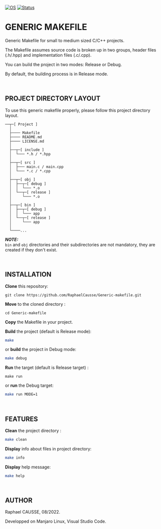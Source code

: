 [![OS](https://img.shields.io/badge/os-linux-blue.svg)](https://shields.io/)
[![Status](https://img.shields.io/badge/status-completed-success.svg)](https://shields.io/)

# GENERIC MAKEFILE

Generic Makefile for small to medium sized C/C++ projects.

The Makefile assumes source code is broken up in two groups, header files (.h/.hpp) and implementation files (.c/.cpp).

You can build the project in two modes: Release or Debug.

By default, the building process is in Release mode.

<br>

## PROJECT DIRECTORY LAYOUT

To use this generic makefile properly, please follow this project directory layout.
```
──┬─[ Project ]
  │
  ├──── Makefile
  ├──── README.md
  ├──── LICENSE.md
  │
  ├──┬─[ include ]
  │  └─── *.h / *.hpp
  │
  ├──┬─[ src ]
  │  ├─── main.c / main.cpp
  │  └─── *.c / *.cpp
  │
  ├──┬─[ obj ]
  │  ├──┬─[ debug ]
  │  │  └─── *.o
  │  └──┬─[ release ]
  │     └─── *.o
  │
  ├──┬─[ bin ]
  │  ├──┬─[ debug ]
  │  │  └─── app
  │  └──┬─[ release ]
  │     └─── app
  │
  └────...
```
**_NOTE:_**<br>
`bin` and `obj` directories and their subdirectories are not mandatory, they are created if they don't exist.

<br>

## INSTALLATION

**Clone** this repository:
```
git clone https://github.com/RaphaelCausse/Generic-makefile.git
```
**Move** to the cloned directory :
```
cd Generic-makefile
```
**Copy** the Makefile in your project.

**Build** the project (default is Release mode):
```bash
make
```
or **build** the project in Debug mode:
```bash
make debug
```
**Run** the target (default is Release target) :
```
make run
```
or **run** the Debug target:
```bash
make run MODE=1
```

<br>

## FEATURES

**Clean** the project directory :
```bash
make clean
```
**Display** info about files in project directory:
```bash
make info
```
**Display** help message:
```bash
make help
```
<br>

## AUTHOR

Raphael CAUSSE, 08/2022.

Developped on Manjaro Linux, Visual Studio Code.